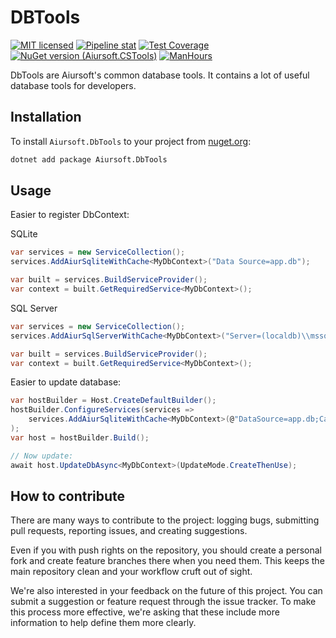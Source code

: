 # DBTools

[![MIT licensed](https://img.shields.io/badge/license-MIT-blue.svg)](https://gitlab.aiursoft.cn/aiursoft/DbTools/-/blob/master/LICENSE)
[![Pipeline stat](https://gitlab.aiursoft.cn/aiursoft/DbTools/badges/master/pipeline.svg)](https://gitlab.aiursoft.cn/aiursoft/DbTools/-/pipelines)
[![Test Coverage](https://gitlab.aiursoft.cn/aiursoft/DbTools/badges/master/coverage.svg)](https://gitlab.aiursoft.cn/aiursoft/DbTools/-/pipelines)
[![NuGet version (Aiursoft.CSTools)](https://img.shields.io/nuget/v/Aiursoft.DbTools.svg)](https://www.nuget.org/packages/Aiursoft.DbTools/)
[![ManHours](https://manhours.aiursoft.cn/gitlab/gitlab.aiursoft.cn/aiursoft/dbtools)](https://gitlab.aiursoft.cn/aiursoft/dbtools/-/commits/master?ref_type=heads)

DbTools are Aiursoft's common database tools. It contains a lot of useful database tools for developers.

## Installation

To install `Aiursoft.DbTools` to your project from [nuget.org](https://www.nuget.org/packages/Aiursoft.DbTools/):

```bash
dotnet add package Aiursoft.DbTools
```

## Usage

Easier to register DbContext:

SQLite

```csharp
var services = new ServiceCollection();
services.AddAiurSqliteWithCache<MyDbContext>("Data Source=app.db");

var built = services.BuildServiceProvider();
var context = built.GetRequiredService<MyDbContext>();
```

SQL Server

```csharp
var services = new ServiceCollection();
services.AddAiurSqlServerWithCache<MyDbContext>("Server=(localdb)\\mssqllocaldb;Database=DebugTrusted_Connection=True;MultipleActiveResultSets=true");

var built = services.BuildServiceProvider();
var context = built.GetRequiredService<MyDbContext>();
```

Easier to update database:

```csharp
var hostBuilder = Host.CreateDefaultBuilder();
hostBuilder.ConfigureServices(services => 
    services.AddAiurSqliteWithCache<MyDbContext>(@"DataSource=app.db;Cache=Shared")
);
var host = hostBuilder.Build();

// Now update:
await host.UpdateDbAsync<MyDbContext>(UpdateMode.CreateThenUse);
```

## How to contribute

There are many ways to contribute to the project: logging bugs, submitting pull requests, reporting issues, and creating suggestions.

Even if you with push rights on the repository, you should create a personal fork and create feature branches there when you need them. This keeps the main repository clean and your workflow cruft out of sight.

We're also interested in your feedback on the future of this project. You can submit a suggestion or feature request through the issue tracker. To make this process more effective, we're asking that these include more information to help define them more clearly.
